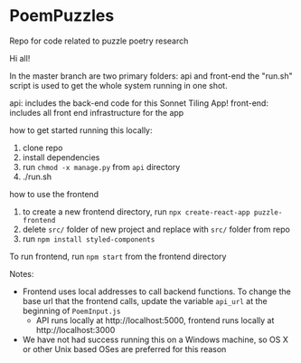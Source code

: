# PoemPuzzles
Repo for code related to puzzle poetry research

Hi all!

In the master branch are two primary folders: api and front-end
the "run.sh" script is used to get the whole system running in one shot.

api: includes the back-end code for this Sonnet Tiling App!
front-end: includes all front end infrastructure for the app

how to get started running this locally:
1) clone repo 
2) install dependencies 
3) run `chmod -x manage.py` from `api` directory
4) ./run.sh

how to use the frontend
  1) to create a new frontend directory, run `npx create-react-app puzzle-frontend`
  2) delete `src/` folder of new project and replace with `src/` folder from repo
  3) run `npm install styled-components`

  To run frontend, run `npm start` from the frontend directory

Notes:
- Frontend uses local addresses to call backend functions. To change the base url that the frontend calls, update the variable `api_url` at the beginning of `PoemInput.js`
  - API runs locally at http://localhost:5000, frontend runs locally at http://localhost:3000
- We have not had success running this on a Windows machine, so OS X or other Unix based OSes are preferred for this reason
